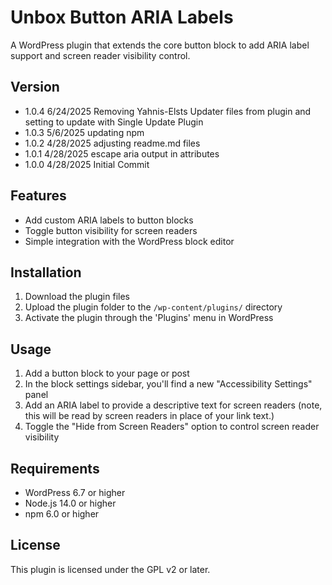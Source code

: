 # Unbox Button ARIA Labels

A WordPress plugin that extends the core button block to add ARIA label support and screen reader visibility control.

## Version
- 1.0.4 6/24/2025 Removing Yahnis-Elsts Updater files from plugin and setting to update with Single Update Plugin
- 1.0.3 5/6/2025 updating npm
- 1.0.2 4/28/2025 adjusting readme.md files
- 1.0.1 4/28/2025 escape aria output in attributes
- 1.0.0 4/28/2025 Initial Commit

## Features

- Add custom ARIA labels to button blocks
- Toggle button visibility for screen readers
- Simple integration with the WordPress block editor

## Installation

1. Download the plugin files
2. Upload the plugin folder to the `/wp-content/plugins/` directory
3. Activate the plugin through the 'Plugins' menu in WordPress

## Usage

1. Add a button block to your page or post
2. In the block settings sidebar, you'll find a new "Accessibility Settings" panel
3. Add an ARIA label to provide a descriptive text for screen readers (note, this will be read by screen readers in place of your link text.)
4. Toggle the "Hide from Screen Readers" option to control screen reader visibility

## Requirements

- WordPress 6.7 or higher
- Node.js 14.0 or higher
- npm 6.0 or higher

## License

This plugin is licensed under the GPL v2 or later. 
